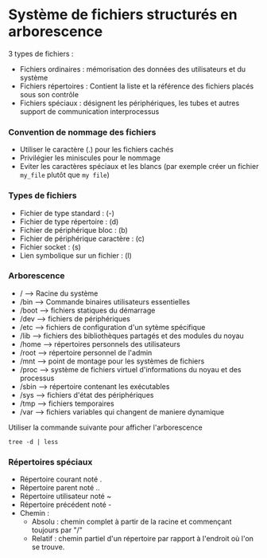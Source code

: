 # Système de fichiers structurés en arborescence
3 types de fichiers :
- Fichiers ordinaires : mémorisation des données des utilisateurs et du système
- Fichiers répertoires : Contient la liste et la référence des fichiers placés sous son contrôle
- Fichiers spéciaux : désignent les périphériques, les tubes et autres support de communication interprocessus 

### Convention de nommage des fichiers 
- Utiliser le caractère (.) pour les fichiers cachés
- Privilégier les miniscules pour le nommage
- Eviter les caractères spéciaux et les blancs (par exemple créer un fichier ```my_file``` plutôt que ```my file```)

### Types de fichiers
- Fichier de type standard : (-)
- Fichier de type répertoire : (d)
- Fichier de périphérique bloc : (b)
- Fichier de périphérique caractère : (c)
- Fichier socket : (s)
- Lien symbolique sur un fichier : (l)  

### Arborescence
- /     --> Racine du système 
- /bin  --> Commande binaires utilisateurs essentielles 
- /boot --> fichiers statiques du démarrage
- /dev  --> fichiers de périphériques
- /etc  --> fichiers de configuration d'un sytème spécifique
- /lib  --> fichiers des bibliothèques partagés et des modules du noyau
- /home --> répertoires personnels des utilisateurs 
- /root --> répertoire personnel de l'admin 
- /mnt  --> point de montage pour les systèmes de fichiers 
- /proc --> système de fichiers virtuel d'informations du noyau et des processus 
- /sbin --> répertoire contenant les exécutables
- /sys  --> fichiers d'état des périphériques 
- /tmp  --> fichiers temporaires
- /var  --> fichiers variables qui changent de maniere dynamique

Utiliser la commande suivante pour afficher l'arborescence
``` 
tree -d | less
```

### Répertoires spéciaux
- Répertoire courant noté .
- Répertoire parent noté ..
- Répertoire utilisateur noté ~
- Répertoire précédent noté -
- Chemin : 
  - Absolu : chemin complet à partir de la racine et commençant toujours par "/"
  - Relatif : chemin partiel d'un répertoire par rapport à l'endroit où l'on se trouve. 
